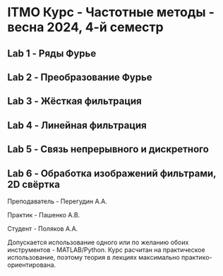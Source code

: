 # ITMO Курс - Частотные методы - весна 2024, 4-й семестр
## Lab 1 - Ряды Фурье
## Lab 2 - Преобразование Фурье
## Lab 3 - Жёсткая фильтрация
## Lab 4 - Линейная фильтрация
## Lab 5 - Связь непрерывного и дискретного
## Lab 6 - Обработка изображений фильтрами, 2D свёртка

Преподаватель - Перегудин А.А.

Практик - Пашенко А.В.

Студент - Поляков А.А.

Допускается использование одного или по желанию обоих инструментов - MATLAB/Python. Курс расчитан на практическое использование, поэтому теория в лекциях максимально практико-ориентирована.
